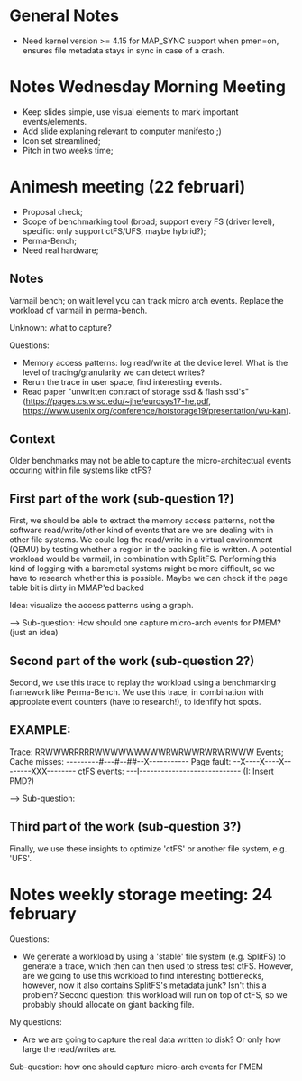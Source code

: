 # General Notes
- Need kernel version >= 4.15 for MAP_SYNC support when pmen=on, ensures file metadata stays in sync in case of a crash.

# Notes Wednesday Morning Meeting

- Keep slides simple, use visual elements to mark important events/elements.
- Add slide explaning relevant to computer manifesto ;)
- Icon set streamlined;
- Pitch in two weeks time;

# Animesh meeting (22 februari)

- Proposal check;
- Scope of benchmarking tool (broad; support every FS (driver level), specific: only support ctFS/UFS, maybe hybrid?);
- Perma-Bench;
- Need real hardware;


## Notes

Varmail bench; on wait level you can track micro arch events.
Replace the workload of varmail in perma-bench.

Unknown: what to capture?


Questions:
- Memory access patterns: log read/write at the device level. What is the level of tracing/granularity we can detect writes?
- Rerun the trace in user space, find interesting events.
- Read paper "unwritten contract of storage ssd & flash ssd's" (https://pages.cs.wisc.edu/~jhe/eurosys17-he.pdf, https://www.usenix.org/conference/hotstorage19/presentation/wu-kan).

## Context
Older benchmarks may not be able to capture the micro-architectual events occuring within file systems like ctFS?

## First part of the work (sub-question 1?)

First, we should be able to extract the memory access patterns, not the software read/write/other kind of events that are we are dealing with in other file systems. 
We could log the read/write in a virtual environment (QEMU) by testing whether a region in the backing file is written. A potential workload would be varmail, in combination with SplitFS. Performing this kind of logging with a baremetal systems might be more difficult, so we have to research whether this is possible. Maybe we can check if the page table bit is dirty in MMAP'ed backed 

Idea: visualize the access patterns using a graph.

--> Sub-question: How should one capture micro-arch events for PMEM? (just an idea) 

## Second part of the work (sub-question 2?)

Second, we use this trace to replay the workload using a benchmarking framework like Perma-Bench. We use this trace, in combination with appropiate event counters (have to research!), to idenfify hot spots.


EXAMPLE:
--------

Trace:  		RRWWWRRRRRWWWWWWWWWRWRWWRWRWRWWW
Events; Cache misses:   ---------#---#--##--X-----------
	Page fault:	--X----X----X--------XXX--------
	ctFS events:	---I----------------------------
		(I: Insert PMD?)


--> Sub-question:

## Third part of the work (sub-question 3?)

Finally, we use these insights to optimize 'ctFS' or another file system, e.g. 'UFS'.


# Notes weekly storage meeting: 24 february
Questions:
- We generate a workload by using a 'stable' file system (e.g. SplitFS) to generate a trace, which then can then used to stress test ctFS. However, are we going to use this workload to find interesting bottlenecks, however, now it also contains SplitFS's metadata junk? Isn't this a problem? Second question: this workload will run on top of ctFS, so we probably should allocate on giant backing file.

My questions:

- Are we are going to capture the real data written to disk? Or only how large the read/writes are.




Sub-question: how one should capture micro-arch events for PMEM

